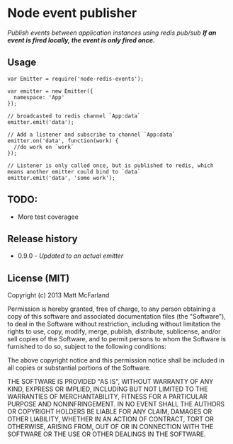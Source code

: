 # Node event publisher
*Publish events between application instances using redis pub/sub* ***If an event is fired locally, the event is only fired once.***

## Usage
```
var Emitter = require('node-redis-events');

var emitter = new Emitter({
  namespace: 'App'
});

// broadcasted to redis channel `App:data`
emitter.emit('data'); 

// Add a listener and subscribe to channel `App:data`
emitter.on('data', function(work) {
  //do work on `work`
});

// Listener is only called once, but is published to redis, which means another emitter could bind to `data`
emitter.emit('data', 'some work');
```

## TODO:
- More test coveragee

## Release history
- 0.9.0 - *Updated to an actual emitter*

## License (MIT)
Copyright (c) 2013 Matt McFarland

Permission is hereby granted, free of charge, to any person obtaining a copy of this software and associated documentation files (the "Software"), to deal in the Software without restriction, including without limitation the rights to use, copy, modify, merge, publish, distribute, sublicense, and/or sell copies of the Software, and to permit persons to whom the Software is furnished to do so, subject to the following conditions:

The above copyright notice and this permission notice shall be included in all copies or substantial portions of the Software.

THE SOFTWARE IS PROVIDED "AS IS", WITHOUT WARRANTY OF ANY KIND, EXPRESS OR IMPLIED, INCLUDING BUT NOT LIMITED TO THE WARRANTIES OF MERCHANTABILITY, FITNESS FOR A PARTICULAR PURPOSE AND NONINFRINGEMENT. IN NO EVENT SHALL THE AUTHORS OR COPYRIGHT HOLDERS BE LIABLE FOR ANY CLAIM, DAMAGES OR OTHER LIABILITY, WHETHER IN AN ACTION OF CONTRACT, TORT OR OTHERWISE, ARISING FROM, OUT OF OR IN CONNECTION WITH THE SOFTWARE OR THE USE OR OTHER DEALINGS IN THE SOFTWARE.

